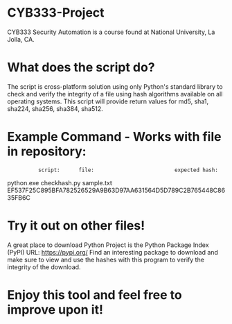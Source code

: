 # CYB333-Project
CYB333 Security Automation is a course found at National University, La Jolla, CA.

# What does the script do?
The script is cross-platform solution using only Python's standard library to check and verify 
the integrity of a file using hash algorithms available on all operating systems.  This script 
will provide return values for md5, sha1, sha224, sha256, sha384, sha512. 

# Example Command - Works with file in repository:
              script:      file:                          expected hash:
python.exe checkhash.py sample.txt EF537F25C895BFA782526529A9B63D97AA631564D5D789C2B765448C8635FB6C

# Try it out on other files!
A great place to download Python Project is the Python Package Index (PyPI) URL: https://pypi.org/
Find an interesting package to download and make sure to view and use the hashes with this program
to verify the integrity of the download.

# Enjoy this tool and feel free to improve upon it!
